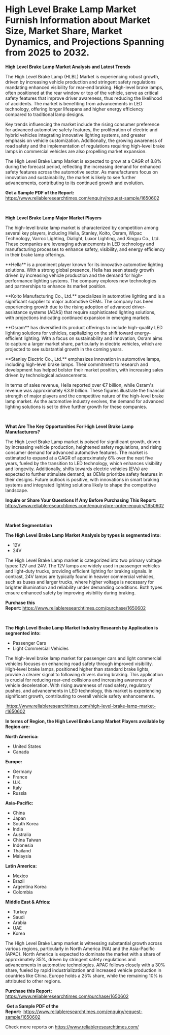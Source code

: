 <p><h1>High Level Brake Lamp Market Furnish Information about Market Size, Market Share, Market Dynamics, and Projections Spanning from 2025 to 2032.</h1></p><p><strong>High Level Brake Lamp Market Analysis and Latest Trends</strong></p>
<p><p>The High Level Brake Lamp (HLBL) Market is experiencing robust growth, driven by increasing vehicle production and stringent safety regulations mandating enhanced visibility for rear-end braking. High-level brake lamps, often positioned at the rear window or top of the vehicle, serve as critical safety features that improve driver awareness, thus reducing the likelihood of accidents. The market is benefiting from advancements in LED technology, offering longer lifespans and higher energy efficiency compared to traditional lamp designs.</p><p>Key trends influencing the market include the rising consumer preference for advanced automotive safety features, the proliferation of electric and hybrid vehicles integrating innovative lighting systems, and greater emphasis on vehicle customization. Additionally, the growing awareness of road safety and the implementation of regulations requiring high-level brake lamps in commercial vehicles are also propelling market expansion. </p><p>The High Level Brake Lamp Market is expected to grow at a CAGR of 8.8% during the forecast period, reflecting the increasing demand for enhanced safety features across the automotive sector. As manufacturers focus on innovation and sustainability, the market is likely to see further advancements, contributing to its continued growth and evolution.</p></p>
<p><strong>Get a Sample PDF of the Report:&nbsp;</strong> <a href="https://www.reliableresearchtimes.com/enquiry/request-sample/1650602?utm_campaign=3184&utm_medium=2&utm_source=Github&utm_content=ia&utm_term=23032025&utm_id=high-level-brake-lamp">https://www.reliableresearchtimes.com/enquiry/request-sample/1650602</a></p>
<p>&nbsp;</p>
<p><strong>High Level Brake Lamp Major Market Players</strong></p>
<p><p>The high-level brake lamp market is characterized by competition among several key players, including Hella, Stanley, Koito, Osram, Wipac Technology, Varroc Lighting, Dialight, Luxor Lighting, and Xingyu Co., Ltd. These companies are leveraging advancements in LED technology and manufacturing processes to enhance safety, visibility, and energy efficiency in their brake lamp offerings.</p><p>**Hella** is a prominent player known for its innovative automotive lighting solutions. With a strong global presence, Hella has seen steady growth driven by increasing vehicle production and the demand for high-performance lighting systems. The company explores new technologies and partnerships to enhance its market position.</p><p>**Koito Manufacturing Co., Ltd.** specializes in automotive lighting and is a significant supplier to major automotive OEMs. The company has been experiencing growth due to the rising adoption of advanced driver-assistance systems (ADAS) that require sophisticated lighting solutions, with projections indicating continued expansion in emerging markets.</p><p>**Osram** has diversified its product offerings to include high-quality LED lighting solutions for vehicles, capitalizing on the shift toward energy-efficient lighting. With a focus on sustainability and innovation, Osram aims to capture a larger market share, particularly in electric vehicles, which are projected to see substantial growth in the coming years.</p><p>**Stanley Electric Co., Ltd.** emphasizes innovation in automotive lamps, including high-level brake lamps. Their commitment to research and development has helped bolster their market position, with increasing sales driven by technological advancements.</p><p>In terms of sales revenue, Hella reported over €7 billion, while Osram's revenue was approximately €3.9 billion. These figures illustrate the financial strength of major players and the competitive nature of the high-level brake lamp market. As the automotive industry evolves, the demand for advanced lighting solutions is set to drive further growth for these companies.</p></p>
<p>&nbsp;</p>
<p><strong>What Are The Key Opportunities For High Level Brake Lamp Manufacturers?</strong></p>
<p><p>The High Level Brake Lamp market is poised for significant growth, driven by increasing vehicle production, heightened safety regulations, and rising consumer demand for advanced automotive features. The market is estimated to expand at a CAGR of approximately 6% over the next five years, fueled by the transition to LED technology, which enhances visibility and longevity. Additionally, shifts towards electric vehicles (EVs) are expected to further stimulate demand, as OEMs prioritize safety features in their designs. Future outlook is positive, with innovations in smart braking systems and integrated lighting solutions likely to shape the competitive landscape.</p></p>
<p><strong>Inquire or Share Your Questions If Any Before Purchasing This Report:</strong> <a href="https://www.reliableresearchtimes.com/enquiry/pre-order-enquiry/1650602?utm_campaign=3184&utm_medium=2&utm_source=Github&utm_content=ia&utm_term=23032025&utm_id=high-level-brake-lamp">https://www.reliableresearchtimes.com/enquiry/pre-order-enquiry/1650602</a></p>
<p>&nbsp;</p>
<p><strong>Market Segmentation</strong></p>
<p><strong>The High Level Brake Lamp Market Analysis by types is segmented into:</strong></p>
<p><ul><li>12V</li><li>24V</li></ul></p>
<p><p>The High Level Brake Lamp market is categorized into two primary voltage types: 12V and 24V. The 12V lamps are widely used in passenger vehicles and light-duty trucks, providing efficient lighting for braking signals. In contrast, 24V lamps are typically found in heavier commercial vehicles, such as buses and larger trucks, where higher voltage is necessary for brighter illumination and reliability under demanding conditions. Both types ensure enhanced safety by improving visibility during braking.</p></p>
<p><strong>Purchase this Report:&nbsp;</strong><a href="https://www.reliableresearchtimes.com/purchase/1650602?utm_campaign=3184&utm_medium=2&utm_source=Github&utm_content=ia&utm_term=23032025&utm_id=high-level-brake-lamp">https://www.reliableresearchtimes.com/purchase/1650602</a></p>
<p>&nbsp;</p>
<p><strong>The High Level Brake Lamp Market Industry Research by Application is segmented into:</strong></p>
<p><ul><li>Passenger Cars</li><li>Light Commercial Vehicles</li></ul></p>
<p><p>The high-level brake lamp market for passenger cars and light commercial vehicles focuses on enhancing road safety through improved visibility. High-level brake lamps, positioned higher than standard brake lights, provide a clearer signal to following drivers during braking. This application is crucial for reducing rear-end collisions and increasing awareness of vehicle deceleration. With rising awareness of road safety, regulatory pushes, and advancements in LED technology, this market is experiencing significant growth, contributing to overall vehicle safety enhancements.</p></p>
<p><a href="https://www.reliableresearchtimes.com/high-level-brake-lamp-market-r1650602?utm_campaign=3184&utm_medium=2&utm_source=Github&utm_content=ia&utm_term=23032025&utm_id=high-level-brake-lamp">&nbsp;https://www.reliableresearchtimes.com/high-level-brake-lamp-market-r1650602</a></p>
<p><strong>In terms of Region, the High Level Brake Lamp Market Players available by Region are:</strong></p>
<p>
    <p> <strong> North America: </strong>
        <ul>
            <li>United States</li>
            <li>Canada</li>
        </ul>
        </p> 
    <p> <strong> Europe: </strong>
        <ul>
            <li>Germany</li>
            <li>France</li>
            <li>U.K.</li>
            <li>Italy</li>
            <li>Russia</li>
        </ul>
        </p> 
    <p> <strong> Asia-Pacific: </strong>
        <ul>
            <li>China</li>
            <li>Japan</li>
            <li>South Korea</li>
            <li>India</li>
            <li>Australia</li>
            <li>China Taiwan</li>
            <li>Indonesia</li>
            <li>Thailand</li>
            <li>Malaysia</li>
        </ul>
        </p> 
    <p> <strong> Latin America: </strong>
        <ul>
            <li>Mexico</li>
            <li>Brazil</li>
            <li>Argentina Korea</li>
            <li>Colombia</li>
        </ul>
        </p> 
    <p> <strong> Middle East & Africa: </strong>
        <ul>
            <li>Turkey</li>
            <li>Saudi</li>
            <li>Arabia</li>
            <li>UAE</li>
            <li>Korea</li>
        </ul>
    </p>
    </p>
<p><p>The High Level Brake Lamp market is witnessing substantial growth across various regions, particularly in North America (NA) and the Asia-Pacific (APAC). North America is expected to dominate the market with a share of approximately 35%, driven by stringent safety regulations and advancements in automotive technologies. APAC follows closely with a 30% share, fueled by rapid industrialization and increased vehicle production in countries like China. Europe holds a 25% share, while the remaining 10% is attributed to other regions.</p></p>
<p><strong>Purchase this Report: </strong><a href="https://www.reliableresearchtimes.com/purchase/1650602?utm_campaign=3184&utm_medium=2&utm_source=Github&utm_content=ia&utm_term=23032025&utm_id=high-level-brake-lamp">https://www.reliableresearchtimes.com/purchase/1650602</a></p>
<p>&nbsp;<strong>Get a Sample PDF of the Report:&nbsp;&nbsp;</strong><a href="https://www.reliableresearchtimes.com/enquiry/request-sample/1650602?utm_campaign=3184&utm_medium=2&utm_source=Github&utm_content=ia&utm_term=23032025&utm_id=high-level-brake-lamp">https://www.reliableresearchtimes.com/enquiry/request-sample/1650602</a></p>
<p><strong></strong></p>
<p>Check more reports on <a href="https://www.reliableresearchtimes.com/?utm_campaign=3184&utm_medium=2&utm_source=Github&utm_content=ia&utm_term=23032025&utm_id=high-level-brake-lamp">https://www.reliableresearchtimes.com/</a></p>